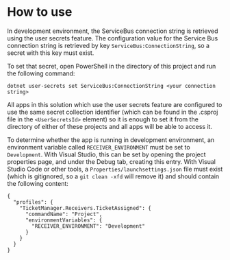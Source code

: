 ﻿# How to use

In development environment, the ServiceBus connection string is retrieved using the user secrets feature. The configuration value for the Service Bus connection string is retrieved by key `ServiceBus:ConnectionString`, so a secret with this key must exist.

To set that secret, open PowerShell in the directory of this project and run the following command:

    dotnet user-secrets set ServiceBus:ConnectionString <your connection string>

All apps in this solution which use the user secrets feature are configured to use the same secret collection identifier (which can be found in the .csproj file in the `<UserSecretsId>` element) so it is enough to set it from the directory of either of these projects and all apps will be able to access it.

To determine whether the app is running in development environment, an environment variable called `RECEIVER_ENVIRONMENT` must be set to `Development`. With Visual Studio, this can be set by opening the project properties page, and under the Debug tab, creating this entry. With Visual Studio Code or other tools, a `Properties/launchsettings.json` file must exist (which is gitignored, so a `git clean -xfd` will remove it) and should contain the following content:

    {
      "profiles": {
        "TicketManager.Receivers.TicketAssigned": {
          "commandName": "Project",
          "environmentVariables": {
            "RECEIVER_ENVIRONMENT": "Development"
          }
        }
      }
    }

